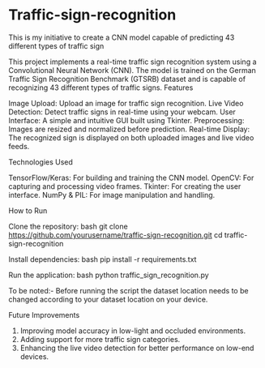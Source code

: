 # Traffic-sign-recognition
This is my initiative to create a CNN model capable of predicting 43 different types of traffic sign

This project implements a real-time traffic sign recognition system using a Convolutional Neural Network (CNN). The model is trained on the German Traffic Sign Recognition Benchmark (GTSRB) dataset and is capable of recognizing 43 different types of traffic signs.
Features

  Image Upload: Upload an image for traffic sign recognition.
  Live Video Detection: Detect traffic signs in real-time using your webcam.
  User Interface: A simple and intuitive GUI built using Tkinter.
  Preprocessing: Images are resized and normalized before prediction.
  Real-time Display: The recognized sign is displayed on both uploaded images and live video feeds.

Technologies Used

  TensorFlow/Keras: For building and training the CNN model.
  OpenCV: For capturing and processing video frames.
  Tkinter: For creating the user interface.
  NumPy & PIL: For image manipulation and handling.

How to Run


Clone the repository:
bash
git clone https://github.com/yourusername/traffic-sign-recognition.git
cd traffic-sign-recognition

Install dependencies:
bash
pip install -r requirements.txt

Run the application:
bash
python traffic_sign_recognition.py

To be noted:-
Before running the script the dataset location needs to be changed according to your dataset location on your device.

Future Improvements

 1. Improving model accuracy in low-light and occluded environments.
 2. Adding support for more traffic sign categories.
 3. Enhancing the live video detection for better performance on low-end devices.
